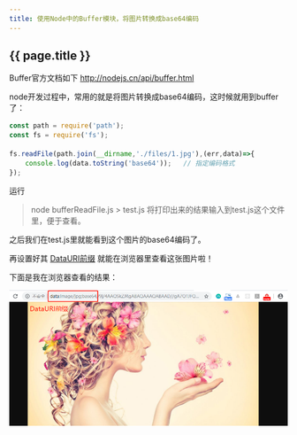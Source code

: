 ```yaml
---
title: 使用Node中的Buffer模块，将图片转换成base64编码
---
```


## {{ page.title }}

Buffer官方文档如下 http://nodejs.cn/api/buffer.html

node开发过程中，常用的就是将图片转换成base64编码，这时候就用到buffer了：

```javascript
const path = require('path');
const fs = require('fs');

fs.readFile(path.join(__dirname,'./files/1.jpg'),(err,data)=>{
	console.log(data.toString('base64'));	// 指定编码格式
});
```

运行
> node bufferReadFile.js > test.js
将打印出来的结果输入到test.js这个文件里，便于查看。

之后我们在test.js里就能看到这个图片的base64编码了。

再设置好其 [DataURI前缀](https://developer.mozilla.org/zh-CN/docs/Web/HTTP/data_URIs) 就能在浏览器里查看这张图片啦！

下面是我在浏览器查看的结果：

![imgBase64.png](https://raw.githubusercontent.com/LilyLaw/LilyLaw.github.io/master/img/imgBase64.png)